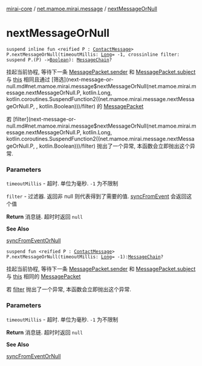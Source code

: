 [mirai-core](../index.md) / [net.mamoe.mirai.message](index.md) / [nextMessageOrNull](./next-message-or-null.md)

# nextMessageOrNull

`suspend inline fun <reified P : `[`ContactMessage`](-contact-message/index.md)`> P.nextMessageOrNull(timeoutMillis: `[`Long`](https://kotlinlang.org/api/latest/jvm/stdlib/kotlin/-long/index.html)` = -1, crossinline filter: suspend P.(P) -> `[`Boolean`](https://kotlinlang.org/api/latest/jvm/stdlib/kotlin/-boolean/index.html)`): `[`MessageChain`](../net.mamoe.mirai.message.data/-message-chain/index.md)`?`

挂起当前协程, 等待下一条 [MessagePacket.sender](-message-packet-base/sender.md) 和 [MessagePacket.subject](-message-packet-base/subject.md) 与 [this](next-message-or-null/-this-.md) 相同且通过 [筛选](next-message-or-null.md#net.mamoe.mirai.message$nextMessageOrNull(net.mamoe.mirai.message.nextMessageOrNull.P, kotlin.Long, kotlin.coroutines.SuspendFunction2((net.mamoe.mirai.message.nextMessageOrNull.P, , kotlin.Boolean)))/filter) 的 [MessagePacket](-message-packet/index.md)

若 [filter](next-message-or-null.md#net.mamoe.mirai.message$nextMessageOrNull(net.mamoe.mirai.message.nextMessageOrNull.P, kotlin.Long, kotlin.coroutines.SuspendFunction2((net.mamoe.mirai.message.nextMessageOrNull.P, , kotlin.Boolean)))/filter) 抛出了一个异常, 本函数会立即抛出这个异常.

### Parameters

`timeoutMillis` - 超时. 单位为毫秒. `-1` 为不限制

`filter` - 过滤器. 返回非 null 则代表得到了需要的值. [syncFromEvent](../net.mamoe.mirai.event/sync-from-event.md) 会返回这个值

**Return**
消息链. 超时时返回 `null`

**See Also**

[syncFromEventOrNull](../net.mamoe.mirai.event/sync-from-event-or-null.md)

`suspend fun <reified P : `[`ContactMessage`](-contact-message/index.md)`> P.nextMessageOrNull(timeoutMillis: `[`Long`](https://kotlinlang.org/api/latest/jvm/stdlib/kotlin/-long/index.html)` = -1): `[`MessageChain`](../net.mamoe.mirai.message.data/-message-chain/index.md)`?`

挂起当前协程, 等待下一条 [MessagePacket.sender](-message-packet-base/sender.md) 和 [MessagePacket.subject](-message-packet-base/subject.md) 与 [this](next-message-or-null/-this-.md) 相同的 [MessagePacket](-message-packet/index.md)

若 [filter](https://kotlinlang.org/api/latest/jvm/stdlib/kotlin.collections/filter.html) 抛出了一个异常, 本函数会立即抛出这个异常.

### Parameters

`timeoutMillis` - 超时. 单位为毫秒. `-1` 为不限制

**Return**
消息链. 超时时返回 `null`

**See Also**

[syncFromEventOrNull](../net.mamoe.mirai.event/sync-from-event-or-null.md)

